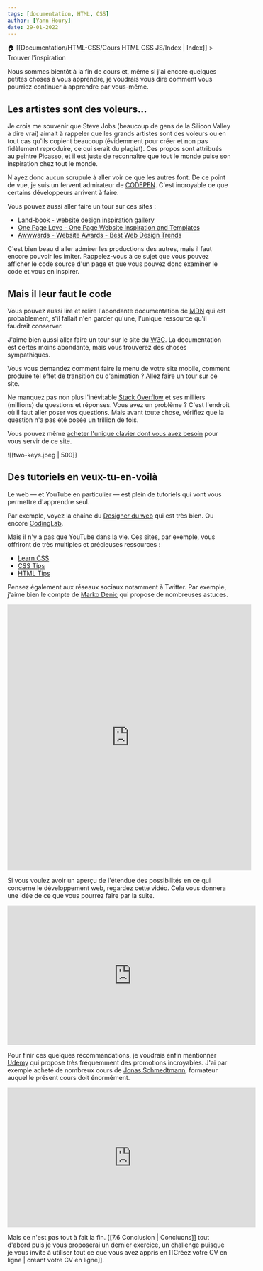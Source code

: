 ```yaml
---
tags: [documentation, HTML, CSS]
author: [Yann Houry]
date: 29-01-2022
---
```


🏠 [[Documentation/HTML-CSS/Cours HTML CSS JS/Index | Index]] > Trouver l'inspiration

Nous sommes bientôt à la fin de cours et, même si j'ai encore quelques petites choses à vous apprendre, je voudrais vous dire comment vous pourriez continuer à apprendre par vous-même.

## Les artistes sont des voleurs...
Je crois me souvenir que Steve Jobs (beaucoup de gens de la Silicon Valley à dire vrai) aimait à rappeler que les grands artistes sont des voleurs ou en tout cas qu'ils copient beaucoup (évidemment pour créer et non pas fidèlement reproduire, ce qui serait du plagiat). Ces propos sont attribués au peintre Picasso, et il est juste de reconnaître que tout le monde puise son inspiration chez tout le monde.

N'ayez donc aucun scrupule à aller voir ce que les autres font. De ce point de vue, je suis un fervent admirateur de [CODEPEN](https://codepen.io). C'est incroyable ce que certains développeurs arrivent à faire.

Vous pouvez aussi aller faire un tour sur ces sites :

- [Land-book - website design inspiration gallery](https://land-book.com/)
- [One Page Love - One Page Website Inspiration and Templates](https://onepagelove.com/)
- [Awwwards - Website Awards - Best Web Design Trends](https://www.awwwards.com/)

C'est bien beau d'aller admirer les productions des autres, mais il faut encore pouvoir les imiter. Rappelez-vous à ce sujet que vous pouvez afficher le code source d'un page et que vous pouvez donc examiner le code et vous en inspirer.

## Mais il leur faut le code
Vous pouvez aussi lire et relire l'abondante documentation de [MDN](https://developer.mozilla.org/fr/docs/Learn) qui est probablement, s'il fallait n'en garder qu'une, l'unique ressource qu'il faudrait conserver.

J'aime bien aussi aller faire un tour sur le site du [W3C](https://www.w3schools.com/html/default.asp). La documentation est certes moins abondante, mais vous trouverez des choses sympathiques.

Vous vous demandez comment faire le menu de votre site mobile, comment produire tel effet de transition ou d'animation ? Allez faire un tour sur ce site.

Ne manquez pas non plus l'inévitable [Stack Overflow](https://stackoverflow.com/) et ses milliers (millions) de questions et réponses. Vous avez un problème ? C'est l'endroit où il faut aller poser vos questions. Mais avant toute chose, vérifiez que la question n'a pas été posée un trillion de fois.

Vous pouvez même [acheter l'unique clavier dont vous avez besoin](https://stackoverflow.blog/2021/03/31/the-key-copy-paste/) pour vous servir de ce site.

![[two-keys.jpeg | 500]]

## Des tutoriels en veux-tu-en-voilà
Le web — et YouTube en particulier — est plein de tutoriels qui vont vous permettre d'apprendre seul.

Par exemple, voyez la chaîne du [Designer du web](https://www.youtube.com/channel/UCMFbNXUkjSUJ6WC20tGTzJg) qui est très bien. Ou encore [CodingLab](https://www.youtube.com/channel/UCBlr2jG1onljL-gUy9bbhJw).

Mais il n'y a pas que YouTube dans la vie. Ces sites, par exemple, vous offriront de très multiples et précieuses ressources :

- [Learn CSS](https://web.dev/learn/css/)
- [CSS Tips](https://markodenic.com/css-tips/)
- [HTML Tips](https://markodenic.com/html-tips/)

Pensez également aux réseaux sociaux notamment à Twitter. Par exemple, j'aime bien le compte de [Marko Denic](https://twitter.com/denicmarko) qui propose de nombreuses astuces.

<iframe border=0 frameborder=0 height=600 width=550   
 src="https://twitframe.com/show?url=https://twitter.com/denicmarko/status/1453316201304707077?s=12"></iframe>

Si vous voulez avoir un aperçu de l'étendue des possibilités en ce qui concerne le développement web, regardez cette vidéo. Cela vous donnera une idée de ce que vous pourrez faire par la suite.

<iframe width="560" height="315" src="https://www.youtube.com/embed/EqzUcMzfV1w" title="YouTube video player" frameborder="0" allow="accelerometer; autoplay; clipboard-write; encrypted-media; gyroscope; picture-in-picture" allowfullscreen></iframe>

Pour finir ces quelques recommandations, je voudrais enfin mentionner [Udemy](https://www.udemy.com/fr/) qui propose très fréquemment des promotions incroyables. J'ai par exemple acheté de nombreux cours de [Jonas Schmedtmann](https://www.udemy.com/user/jonasschmedtmann/), formateur auquel le présent cours doit énormément.

<iframe width="560" height="315" src="https://www.youtube.com/embed/e6UImq0YH_I" title="YouTube video player" frameborder="0" allow="accelerometer; autoplay; clipboard-write; encrypted-media; gyroscope; picture-in-picture" allowfullscreen></iframe>

Mais ce n'est pas tout à fait la fin. [[7.6 Conclusion | Concluons]] tout d'abord puis je vous proposerai un dernier exercice, un challenge puisque je vous invite à utiliser tout ce que vous avez appris en [[Créez votre CV en ligne | créant votre CV en ligne]].


